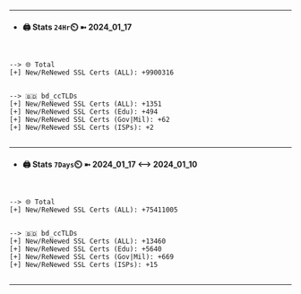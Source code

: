 

---
- #### 🖨️ **Stats** `24Hr`⏲️ ➼ 2024_01_17
```console


--> 🌐 Total
[+] New/ReNewed SSL Certs (ALL): +9900316


--> 🇧🇩 bd_ccTLDs
[+] New/ReNewed SSL Certs (ALL): +1351
[+] New/ReNewed SSL Certs (Edu): +494
[+] New/ReNewed SSL Certs (Gov|Mil): +62
[+] New/ReNewed SSL Certs (ISPs): +2


```

---
- #### 🖨️ **Stats** `7Days`⏲️ ➼ 2024_01_17 <--> 2024_01_10
```console


--> 🌐 Total
[+] New/ReNewed SSL Certs (ALL): +75411005


--> 🇧🇩 bd_ccTLDs
[+] New/ReNewed SSL Certs (ALL): +13460
[+] New/ReNewed SSL Certs (Edu): +5640
[+] New/ReNewed SSL Certs (Gov|Mil): +669
[+] New/ReNewed SSL Certs (ISPs): +15


```

---

